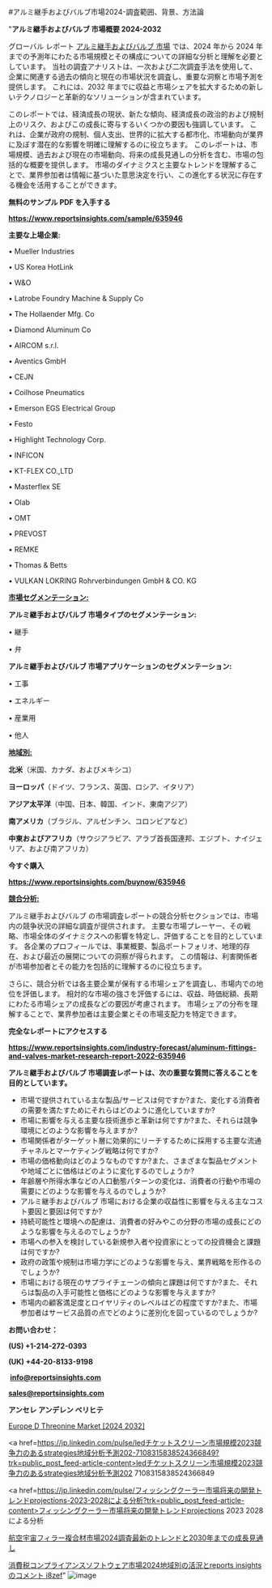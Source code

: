#アルミ継手およびバルブ市場2024-調査範囲、背景、方法論

"<strong>アルミ継手およびバルブ 市場概要 2024-2032</strong>

グローバル レポート <a href=https://www.reportsinsights.com/sample/635946>アルミ継手およびバルブ 市場</a> では、2024 年から 2024 年までの予測年にわたる市場規模とその構成についての詳細な分析と理解を必要としています。 当社の調査アナリストは、一次および二次調査手法を使用して、企業に関連する過去の傾向と現在の市場状況を調査し、重要な洞察と市場予測を提供します。 これには、2032 年までに収益と市場シェアを拡大​​するための新しいテクノロジーと革新的なソリューションが含まれています。

このレポートでは、経済成長の現状、新たな傾向、経済成長の政治的および規制上のリスク、およびこの成長に寄与するいくつかの要因も強調しています。 これは、企業が政府の規制、個人支出、世界的に拡大する都市化、市場動向が業界に及ぼす潜在的な影響を明確に理解するのに役立ちます。 このレポートは、市場規模、過去および現在の市場動向、将来の成長見通しの分析を含む、市場の包括的な概要を提供します。 市場のダイナミクスと主要なトレンドを理解することで、業界参加者は情報に基づいた意思決定を行い、この進化する状況に存在する機会を活用することができます。

<strong><b>無料のサンプル PDF を入手する</b></strong>

<a href=https://www.reportsinsights.com/sample/635946><strong><u>https://www.reportsinsights.com/sample/635946</u></strong></a>

<strong>主要な上場企業:</strong>

• Mueller Industries

• US Korea HotLink

• W&O

• Latrobe Foundry Machine & Supply Co

• The Hollaender Mfg. Co

• Diamond Aluminum Co

• AIRCOM s.r.l.

• Aventics GmbH

• CEJN

• Coilhose Pneumatics

• Emerson EGS Electrical Group

• Festo

• Highlight Technology Corp.

• INFICON

• KT-FLEX CO.,LTD

• Masterflex SE

• Olab

• OMT

• PREVOST

• REMKE

• Thomas & Betts

• VULKAN LOKRING Rohrverbindungen GmbH & CO. KG

<strong><u>市場セグメンテーション</u></strong><strong><u>:</u></strong>

<strong>アルミ継手およびバルブ 市場タイプのセグメンテーション:</strong>

• 継手

• 弁

<strong>アルミ継手およびバルブ 市場アプリケーションのセグメンテーション:</strong>

• 工事

• エネルギー

• 産業用

• 他人

<strong><u>地域別</u></strong><strong><u>:</u></strong>

<strong>北米</strong>（米国、カナダ、およびメキシコ）

<strong>ヨーロッパ</strong>（ドイツ、フランス、英国、ロシア、イタリア）

<strong>アジア太平洋</strong>（中国、日本、韓国、インド、東南アジア）

<strong>南アメリカ</strong>（ブラジル、アルゼンチン、コロンビアなど）

<strong>中東およびアフリカ</strong>（サウジアラビア、アラブ首長国連邦、エジプト、ナイジェリア、および南アフリカ）

<strong>今すぐ購入</strong>

<a href=https://www.reportsinsights.com/buynow/635946><strong><u>https://www.reportsinsights.com/buynow/635946</u></strong></a>

<strong><u>競合分析:</u></strong>

アルミ継手およびバルブ の市場調査レポートの競合分析セクションでは、市場内の競争状況の詳細な調査が提供されます。 主要な市場プレーヤー、その戦略、市場全体のダイナミクスへの影響を特定し、評価することを目的としています。 各企業のプロフィールでは、事業概要、製品ポートフォリオ、地理的存在、および最近の展開についての洞察が得られます。 この情報は、利害関係者が市場参加者とその能力を包括的に理解するのに役立ちます。

さらに、競合分析では各主要企業が保有する市場シェアを調査し、市場内での地位を評価します。 相対的な市場の強さを評価するには、収益、時価総額、長期にわたる市場シェアの成長などの要因が考慮されます。 市場シェアの分布を理解することで、業界参加者は主要企業とその市場支配力を特定できます。

<strong>完全なレポートにアクセスする</strong>

<a href=https://www.reportsinsights.com/industry-forecast/aluminum-fittings-and-valves-market-research-report-2022-635946><strong><u><b>https://www.reportsinsights.com/industry-forecast/aluminum-fittings-and-valves-market-research-report-2022-635946</b></u></strong></a>

<strong><b>アルミ継手およびバルブ 市場調査レポートは、次の重要な質問に答えることを目的としています。</b></strong>
<ul>
  <li>市場で提供されている主な製品/サービスは何ですか?また、変化する消費者の需要を満たすためにそれらはどのように進化していますか?</li>
  <li>市場に影響を与える主要な技術進歩と革新は何ですか?また、それらは競争環境にどのような影響を与えますか?</li>
  <li>市場関係者がターゲット層に効果的にリーチするために採用する主要な流通チャネルとマーケティング戦略は何ですか?</li>
  <li>市場の価格動向はどのようなものですか?また、さまざまな製品セグメントや地域ごとに価格はどのように変化するのでしょうか?</li>
  <li>年齢層や所得水準などの人口動態パターンの変化は、消費者の行動や市場の需要にどのような影響を与えるのでしょうか?</li>
  <li>アルミ継手およびバルブ 市場における企業の収益性に影響を与える主なコスト要因と要因は何ですか?</li>
  <li>持続可能性と環境への配慮は、消費者の好みやこの分野の市場の成長にどのような影響を与えるのでしょうか?</li>
  <li>市場への参入を検討している新規参入者や投資家にとっての投資機会と課題は何ですか?</li>
  <li>政府の政策や規制は市場力学にどのような影響を与え、業界戦略を形作るのでしょうか?</li>
  <li>市場における現在のサプライチェーンの傾向と課題は何ですか?また、それらは製品の入手可能性と価格にどのような影響を与えますか?</li>
  <li>市場内の顧客満足度とロイヤリティのレベルはどの程度ですか?また、市場参加者はサービス品質の点でどのように差別化を図っているのでしょうか?</li>
</ul>
<strong>お問い合わせ：</strong>

<strong>(US) +1-214-272-0393</strong>

<strong>(UK) +44-20-8133-9198</strong>

<strong> </strong><a href=info@reportsinsights.com><strong><u>info@reportsinsights.com</u></strong></a>

<a href=sales@reportsinsights.com><strong><u>sales@reportsinsights.com</u></strong></a>

<strong>アンセレ アンデレン ベリヒテ</strong>

<a href=https://www.linkedin.com/pulse/europe-d-threonine-market-analysis-identifying-growth-utoef/>Europe D Threonine Market [2024 2032]</a>

<a href=https://jp.linkedin.com/pulse/ledチケットスクリーン市場規模2023競争力のあるstrategies地域分析予測202-7108315838524366849?trk=public_post_feed-article-content>ledチケットスクリーン市場規模2023競争力のあるstrategies地域分析予測202 7108315838524366849</a>

<a href=https://jp.linkedin.com/pulse/フィッシングクーラー市場将来の開発トレンドprojections-2023-2028による分析?trk=public_post_feed-article-content>フィッシングクーラー市場将来の開発トレンドprojections 2023 2028による分析</a>

<a href=https://www.linkedin.com/pulse/航空宇宙フィラー複合材市場2024調査最新のトレンドと2030年までの成長見通し-community-market-research/>航空宇宙フィラー複合材市場2024調査最新のトレンドと2030年までの成長見通し</a>

<a href=https://www.linkedin.com/pulse/消費税コンプライアンスソフトウェア市場2024地域別の活況とreports-insightsのコメント-i8zef/>消費税コンプライアンスソフトウェア市場2024地域別の活況とreports insightsのコメント i8zef</a>"
![image](https://github.com/aakesh123242/RIMarket/assets/158431203/266f4260-7451-4027-b234-47204a72494b)

